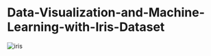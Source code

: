 # Data-Visualization-and-Machine-Learning-with-Iris-Dataset

![iris](https://github.com/Tanishka32/Data-Visualization-and-Machine-Learning-with-Iris-Dataset/assets/118731707/72f5d16f-0e75-494d-8ac1-c86160dd15b6)

